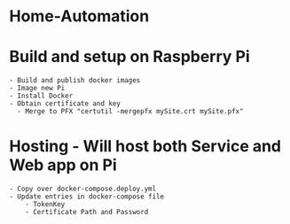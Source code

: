 # Home-Automation

# Build and setup on Raspberry Pi
	- Build and publish docker images
	- Image new Pi
	- Install Docker
	- Obtain certificate and key
	  - Merge to PFX "certutil -mergepfx mySite.crt mySite.pfx"
# Hosting - Will host both Service and Web app on Pi
	- Copy over docker-compose.deploy.yml
	- Update entries in docker-compose file
		- TokenKey
		- Certificate Path and Password
